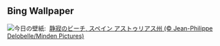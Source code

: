 ## Bing Wallpaper
![](https://www.bing.com/th?id=OHR.SilencioSpain_JA-JP2937040234_UHD.jpg&w=1000)今日の壁紙: &nbsp;[静寂のビーチ, スペイン アストゥリアス州 (© Jean-Philippe Delobelle/Minden Pictures)](https://www.bing.com/th?id=OHR.SilencioSpain_JA-JP2937040234_UHD.jpg)
<br><br/>
